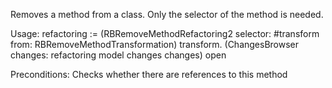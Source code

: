 Removes a method from a class. Only the selector of the method is needed.

Usage:
refactoring := (RBRemoveMethodRefactoring2 
		selector: #transform
		from: RBRemoveMethodTransformation)
		transform. 
(ChangesBrowser changes: refactoring model changes changes) open

Preconditions:
Checks whether there are references to this method